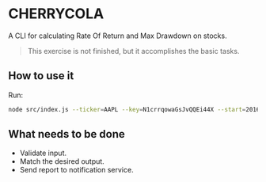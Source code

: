 # CHERRYCOLA

A CLI for calculating Rate Of Return and Max Drawdown on stocks.

> This exercise is not finished, but it accomplishes the basic tasks.

## How to use it

Run:

```sh
node src/index.js --ticker=AAPL --key=N1crrqowaGsJvQQEi44X --start=2016-01-04 --end=2016-01-04
```

## What needs to be done

- Validate input.
- Match the desired output.
- Send report to notification service.
